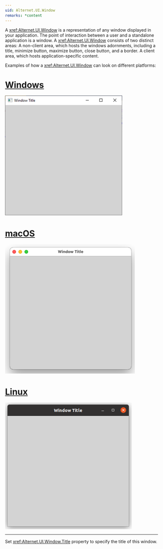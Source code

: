 ```yaml
---
uid: Alternet.UI.Window
remarks: *content
---
```

A <xref:Alternet.UI.Window> is a representation of any window displayed in your application.
The point of interaction between a user and a standalone application is a window. A <xref:Alternet.UI.Window> consists of two distinct areas:
A non-client area, which hosts the windows adornments, including a title, minimize button, maximize button, close button, and a border.
A client area, which hosts application-specific content.

Examples of how a <xref:Alternet.UI.Window> can look on different platforms:

# [Windows](#tab/screenshot-windows)
![Window on Windows](images/window-windows.png)
# [macOS](#tab/screenshot-macos)
![Window on macOS](images/window-macos.png)
# [Linux](#tab/screenshot-linux)
![Window on Linux](images/window-linux.png)
***

Set <xref:Alternet.UI.Window.Title> property to specify the title of this window.